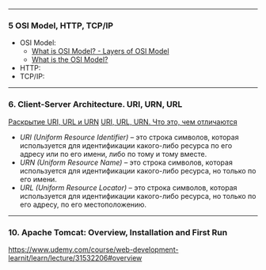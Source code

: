 

---
### 5  OSI Model, HTTP, TCP/IP
- OSI Model:
	- [What is OSI Model? - Layers of OSI Model](https://www.geeksforgeeks.org/open-systems-interconnection-model-osi/)
	- [What is the OSI Model?](https://www.cloudflare.com/learning/ddos/glossary/open-systems-interconnection-model-osi/)
- HTTP:
- TCP/IP:

---
### 6. Client-Server Architecture. URI, URN, URL
[Раскрытие URI, URL и URN](https://blog.logto.io/ru/raskrytie-uri-url-i-urn)
[URI, URL, URN. Что это, чем отличаются](https://alekseev74.ru/lessons/show/http/uri-url-urn)

- *URI (Uniform Resource Identifier)* – это строка символов, которая используется для идентификации какого-либо ресурса по его адресу или по его имени, либо по тому и тому вместе.
- *URN (Uniform Resource Name)* – это строка символов, которая используется для идентификации какого-либо ресурса, но только по его имени.
- *URL (Uniform Resource Locator)* – это строка символов, которая используется для идентификации какого-либо ресурса, но только по его адресу, по его местоположению.
---
### 10. Apache Tomcat: Overview, Installation and First Run











https://www.udemy.com/course/web-development-learnit/learn/lecture/31532206#overview

























